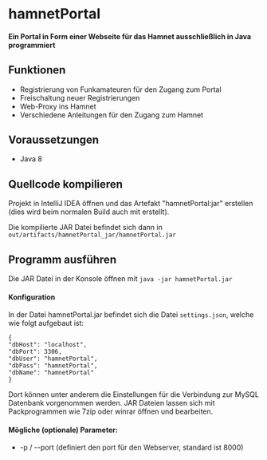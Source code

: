 # hamnetPortal
#### Ein Portal in Form einer Webseite für das Hamnet ausschließlich in Java programmiert

## Funktionen
- Registrierung von Funkamateuren für den Zugang zum Portal
- Freischaltung neuer Registrierungen
- Web-Proxy ins Hamnet
- Verschiedene Anleitungen für den Zugang zum Hamnet

## Voraussetzungen
- Java 8

## Quellcode kompilieren
Projekt in IntelliJ IDEA öffnen und das Artefakt "hamnetPortal:jar" erstellen (dies wird beim normalen Build auch mit erstellt).

Die kompilierte JAR Datei befindet sich dann in `out/artifacts/hamnetPortal_jar/hamnetPortal.jar`

## Programm ausführen
Die JAR Datei in der Konsole öffnen mit
`java -jar hamnetPortal.jar`

#### Konfiguration
In der Datei hamnetPortal.jar befindet sich die Datei `settings.json`, welche wie folgt aufgebaut ist:
```
{
"dbHost": "localhost",
"dbPort": 3306,
"dbUser": "hamnetPortal",
"dbPass": "hamnetPortal",
"dbName": "hamnetPortal"
}
```
Dort können unter anderem die Einstellungen für die Verbindung zur MySQL Datenbank vorgenommen werden. JAR Dateien lassen sich mit Packprogrammen wie 7zip oder winrar öffnen und bearbeiten.
#### Mögliche (optionale) Parameter:
- -p / --port (definiert den port für den Webserver, standard ist 8000)